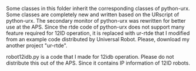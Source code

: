 Some classes in this folder inherit the corresponding classes of python-urx.
Some classes are completely new and written based on the URscript of python-urx.
The secondary monitor of python-urx was rewritten for better use at the APS.
Since the rtde code of python-urx does not support many feature required for 12ID operation, it is replaced with ur-rtde that I modified from an example code distributed by Universal Robot.
Please, download my another project "ur-rtde".

robot12idb.py is a code that I made for 12idb operation. Please do not distribute this out of the APS. Since it contains IP information of 12ID robots. 